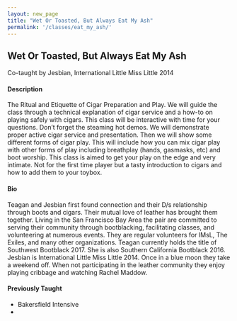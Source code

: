 ```yaml
---
layout: new_page
title: "Wet Or Toasted, But Always Eat My Ash"
permalink: '/classes/eat_my_ash/'
---
```


## Wet Or Toasted, But Always Eat My Ash

Co-taught by Jesbian, International Little Miss Little 2014

#### Description
The Ritual and Etiquette of Cigar Preparation and Play. We will guide the class through a technical explanation of cigar service and a how-to on playing safely with cigars. This class will be interactive with time for your questions. Don’t forget the steaming hot demos. We will demonstrate proper active cigar service and presentation. Then we will show some different forms of cigar play. This will include how you can mix cigar play with other forms of play including breathplay (hands, gasmasks, etc) and boot worship. This class is aimed to get your play on the edge and very intimate. Not for the first time player but a tasty introduction to cigars and how to add them to your toybox.


#### Bio
Teagan and Jesbian first found connection and their D/s relationship through boots and cigars. Their mutual love of leather has brought them together. Living in the San Francisco Bay Area the pair are committed to serving their community through bootblacking, facilitating classes, and volunteering at numerous events. They are regular volunteers for IMsL, The Exiles, and many other organizations. Teagan currently holds the title of Southwest Bootblack 2017. She is also Southern California Bootblack 2016. Jesbian is International Little Miss Little 2014. Once in a blue moon they take a weekend off. When not participating in the leather community they enjoy playing cribbage and watching Rachel Maddow.

#### Previously Taught
- Bakersfield Intensive
-
